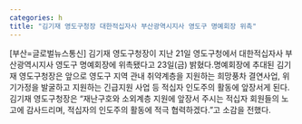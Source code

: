 ```yaml
---
categories: h
title: "김기재 영도구청장 대한적십자사 부산광역시지사 영도구 명예회장 위촉"
---
```

[부산=글로벌뉴스통신] 김기재 영도구청장이 지난 21일 영도구청에서 대한적십자사 부산광역시지사 영도구 명예회장에 위촉됐다고 23일(금) 밝혔다.명예회장에 추대된 김기재 영도구청장은 앞으로 영도구 지역 관내 취약계층을 지원하는 희망풍차 결연사업, 위기가정을 발굴하고 지원하는 긴급지원 사업 등 적십자 인도주의 활동에 앞장서게 된다.김기재 영도구청장은 “재난구호와 소외계층 지원에 앞장서 주시는 적십자 회원들의 노고에 감사드리며, 적십자의 인도주의 활동에 적극 협력하겠다.”고 소감을 전했다.